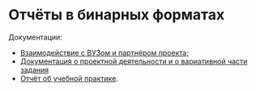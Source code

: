 # Отчёты в бинарных форматах

Документации:
* [Взаимодействие с ВУЗом и партнёром проекта;](https://github.com/k0swel/practice-2025/blob/main/docs/%D0%B2%D0%B7%D0%B0%D0%B8%D0%BC%D0%BE%D0%B4%D0%B5%D0%B9%D1%81%D1%82%D0%B2%D0%B8%D0%B5.md)
* [Документация о проектной деятельности и о вариативной части задания](https://github.com/k0swel/practice-2025/blob/main/docs/README.md)
* [Отчёт об учебной практике](https://github.com/k0swel/practice-2025/blob/main/reports/practice_report_template.docx).
